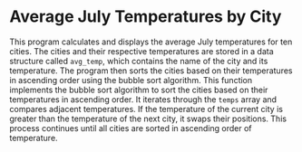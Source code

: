 # Average July Temperatures by City

This program calculates and displays the average July temperatures for ten cities. The cities and their respective temperatures are stored in a data structure called `avg_temp`, which contains the name of the city and its temperature. The program then sorts the cities based on their temperatures in ascending order using the bubble sort algorithm.
This function implements the bubble sort algorithm to sort the cities based on their temperatures in ascending order. It iterates through the `temps` array and compares adjacent temperatures. If the temperature of the current city is greater than the temperature of the next city, it swaps their positions. This process continues until all cities are sorted in ascending order of temperature.
